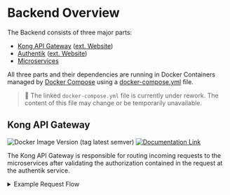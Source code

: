 # Backend Overview
The Backend consists of three major parts:
 * [Kong API Gateway](kong.md) 
   ([ext. Website](https://docs.konghq.com/gateway/latest/))
 * [Authentik](authentik.md) 
   ([ext. Website](https://goauthentik.io/docs/))
 * [Microservices](microservices.md)

All three parts and their dependencies are running in Docker Containers managed
by [Docker Compose](https://docs.docker.com/compose/) using a 
[docker-compose.yml](https://github.com/wisdom-oss/deployment/blob/main/docker-compose.yml)
file.
> 🚨 The linked `docker-compose.yml` file is currently under rework. The content
> of this file may change or be temporarily unavailable.

## Kong API Gateway
![Docker Image Version (tag latest semver)](https://img.shields.io/docker/v/_/kong/alpine?style=for-the-badge)
<a href="https://docs.konghq.com/gateway/latest/">![Documentation Link](https://img.shields.io/badge/External%20Docs-docs.konghq.com%2Fgateway%2Flatest%2F-informational?style=for-the-badge)</a>

The Kong API Gateway is responsible for routing incoming requests to the
microservices after validating the authorization contained in the request at
the authentik service.

<details>
<summary> Example Request Flow</summary>

```mermaid
sequenceDiagram
    actor u as User
    participant caddy as Http Entrypoint
    participant api as Kong API Gateway
    participant auth as Authentik
    participant s as Microservice
    
    u->>+caddy: New API Request
    caddy->>+api: Route request
    critical Get Userinfo
        api->>+auth: Get /userinfo
        auth-->>-api: userinfo    
    end
    api-->api: Check authorization
    alt valid autorization
        api->>+s: Route request
        s-->s: Handle Request
        s-->>-api: response
    else invalid authorization
        api-->>-caddy: send error
    end
    caddy-->>-u: response
```
</details>